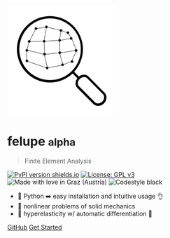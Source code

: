 <img src="images/felupe_logo.png" width="250px"/>

# felupe <small>alpha</small>

> Finite Element Analysis

[![PyPI version shields.io](https://img.shields.io/pypi/v/felupe.svg)](https://pypi.python.org/pypi/felupe/) [![License: GPL v3](https://img.shields.io/badge/License-GPLv3-blue.svg)](https://www.gnu.org/licenses/gpl-3.0) ![Made with love in Graz (Austria)](https://madewithlove.now.sh/at?heart=true&colorB=%231f744f&text=Graz+%28Austria%29) ![Codestyle black](https://img.shields.io/badge/code%20style-black-black)

- :100: Python :arrow_right: easy installation and intuitive usage :ok_hand:
- :steam_locomotive: nonlinear problems of solid mechanics
- :page_with_curl: hyperelasticity w/ automatic differentiation :balloon:

[GitHub](https://github.com/adtzlr/felupe)
[Get Started](#felupe)
